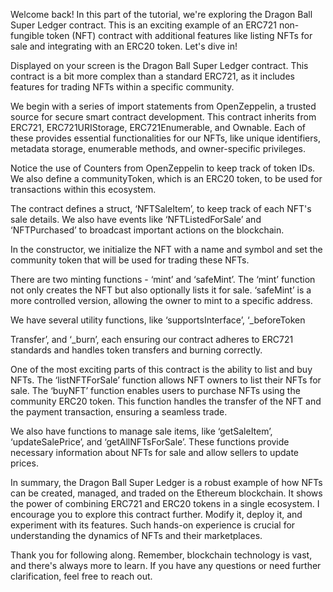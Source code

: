 Welcome back! In this part of the tutorial, we're exploring the Dragon Ball Super Ledger contract. This is an exciting example of an ERC721 non-fungible token (NFT) contract with additional features like listing NFTs for sale and integrating with an ERC20 token. Let's dive in!

Displayed on your screen is the Dragon Ball Super Ledger contract. This contract is a bit more complex than a standard ERC721, as it includes features for trading NFTs within a specific community.

We begin with a series of import statements from OpenZeppelin, a trusted source for secure smart contract development. This contract inherits from ERC721, ERC721URIStorage, ERC721Enumerable, and Ownable. Each of these provides essential functionalities for our NFTs, like unique identifiers, metadata storage, enumerable methods, and owner-specific privileges.

Notice the use of Counters from OpenZeppelin to keep track of token IDs. We also define a communityToken, which is an ERC20 token, to be used for transactions within this ecosystem.

The contract defines a struct, ‘NFTSaleItem’, to keep track of each NFT's sale details. We also have events like ‘NFTListedForSale’ and ‘NFTPurchased’ to broadcast important actions on the blockchain.

In the constructor, we initialize the NFT with a name and symbol and set the community token that will be used for trading these NFTs.

There are two minting functions - ‘mint’ and ‘safeMint’. The ‘mint’ function not only creates the NFT but also optionally lists it for sale. ‘safeMint’ is a more controlled version, allowing the owner to mint to a specific address.

We have several utility functions, like ‘supportsInterface’, ‘\_beforeToken

Transfer’, and ‘\_burn’, each ensuring our contract adheres to ERC721 standards and handles token transfers and burning correctly.

One of the most exciting parts of this contract is the ability to list and buy NFTs. The ‘listNFTForSale’ function allows NFT owners to list their NFTs for sale. The ‘buyNFT’ function enables users to purchase NFTs using the community ERC20 token. This function handles the transfer of the NFT and the payment transaction, ensuring a seamless trade.

We also have functions to manage sale items, like ‘getSaleItem’, ‘updateSalePrice’, and ‘getAllNFTsForSale’. These functions provide necessary information about NFTs for sale and allow sellers to update prices.

In summary, the Dragon Ball Super Ledger is a robust example of how NFTs can be created, managed, and traded on the Ethereum blockchain. It shows the power of combining ERC721 and ERC20 tokens in a single ecosystem. I encourage you to explore this contract further. Modify it, deploy it, and experiment with its features. Such hands-on experience is crucial for understanding the dynamics of NFTs and their marketplaces.

Thank you for following along. Remember, blockchain technology is vast, and there's always more to learn. If you have any questions or need further clarification, feel free to reach out.
